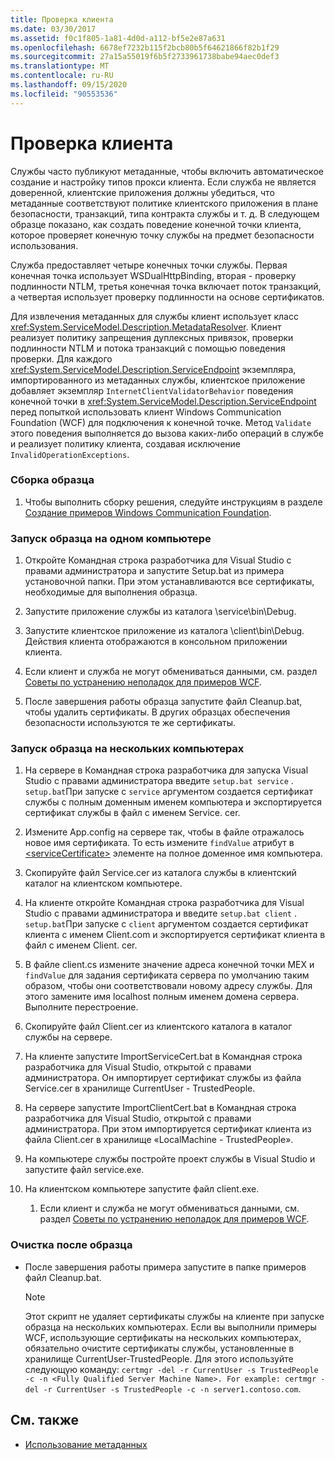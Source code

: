 ```yaml
---
title: Проверка клиента
ms.date: 03/30/2017
ms.assetid: f0c1f805-1a81-4d0d-a112-bf5e2e87a631
ms.openlocfilehash: 6678ef7232b115f2bcb80b5f64621866f82b1f29
ms.sourcegitcommit: 27a15a55019f6b5f2733961738babe94aec0def3
ms.translationtype: MT
ms.contentlocale: ru-RU
ms.lasthandoff: 09/15/2020
ms.locfileid: "90553536"
---
```

# <a name="client-validation"></a>Проверка клиента
Службы часто публикуют метаданные, чтобы включить автоматическое создание и настройку типов прокси клиента. Если служба не является доверенной, клиентские приложения должны убедиться, что метаданные соответствуют политике клиентского приложения в плане безопасности, транзакций, типа контракта службы и т. д. В следующем образце показано, как создать поведение конечной точки клиента, которое проверяет конечную точку службы на предмет безопасности использования.  
  
 Служба предоставляет четыре конечных точки службы. Первая конечная точка использует WSDualHttpBinding, вторая - проверку подлинности NTLM, третья конечная точка включает поток транзакций, а четвертая использует проверку подлинности на основе сертификатов.  
  
 Для извлечения метаданных для службы клиент использует класс <xref:System.ServiceModel.Description.MetadataResolver>. Клиент реализует политику запрещения дуплексных привязок, проверки подлинности NTLM и потока транзакций с помощью поведения проверки. Для каждого <xref:System.ServiceModel.Description.ServiceEndpoint> экземпляра, импортированного из метаданных службы, клиентское приложение добавляет экземпляр `InternetClientValidatorBehavior` поведения конечной точки в <xref:System.ServiceModel.Description.ServiceEndpoint> перед попыткой использовать клиент Windows Communication Foundation (WCF) для подключения к конечной точке. Метод `Validate` этого поведения выполняется до вызова каких-либо операций в службе и реализует политику клиента, создавая исключение `InvalidOperationExceptions`.  
  
### <a name="to-build-the-sample"></a>Сборка образца  
  
1. Чтобы выполнить сборку решения, следуйте инструкциям в разделе [Создание примеров Windows Communication Foundation](building-the-samples.md).  
  
### <a name="to-run-the-sample-on-the-same-computer"></a>Запуск образца на одном компьютере  
  
1. Откройте Командная строка разработчика для Visual Studio с правами администратора и запустите Setup.bat из примера установочной папки. При этом устанавливаются все сертификаты, необходимые для выполнения образца.  
  
2. Запустите приложение службы из каталога \service\bin\Debug.  
  
3. Запустите клиентское приложение из каталога \client\bin\Debug. Действия клиента отображаются в консольном приложении клиента.  
  
4. Если клиент и служба не могут обмениваться данными, см. раздел [Советы по устранению неполадок для примеров WCF](/previous-versions/dotnet/netframework-3.5/ms751511(v=vs.90)).  
  
5. После завершения работы образца запустите файл Cleanup.bat, чтобы удалить сертификаты. В других образцах обеспечения безопасности используются те же сертификаты.  
  
### <a name="to-run-the-sample-across-computers"></a>Запуск образца на нескольких компьютерах  
  
1. На сервере в Командная строка разработчика для запуска Visual Studio с правами администратора введите `setup.bat service` . `setup.bat`При запуске с `service` аргументом создается сертификат службы с полным доменным именем компьютера и экспортируется сертификат службы в файл с именем Service. cer.  
  
2. Измените App.config на сервере так, чтобы в файле отражалось новое имя сертификата. То есть измените `findValue` атрибут в [\<serviceCertificate>](../../configure-apps/file-schema/wcf/servicecertificate-of-clientcredentials-element.md) элементе на полное доменное имя компьютера.  
  
3. Скопируйте файл Service.cer из каталога службы в клиентский каталог на клиентском компьютере.  
  
4. На клиенте откройте Командная строка разработчика для Visual Studio с правами администратора и введите `setup.bat client` . `setup.bat`При запуске с `client` аргументом создается сертификат клиента с именем Client.com и экспортируется сертификат клиента в файл с именем Client. cer.  
  
5. В файле client.cs измените значение адреса конечной точки MEX и `findValue` для задания сертификата сервера по умолчанию таким образом, чтобы они соответствовали новому адресу службы. Для этого замените имя localhost полным именем домена сервера. Выполните перестроение.  
  
6. Скопируйте файл Client.cer из клиентского каталога в каталог службы на сервере.  
  
7. На клиенте запустите ImportServiceCert.bat в Командная строка разработчика для Visual Studio, открытой с правами администратора. Он импортирует сертификат службы из файла Service.cer в хранилище CurrentUser - TrustedPeople.  
  
8. На сервере запустите ImportClientCert.bat в Командная строка разработчика для Visual Studio, открытой с правами администратора. При этом импортируется сертификат клиента из файла Client.cer в хранилище «LocalMachine - TrustedPeople».  
  
9. На компьютере службы постройте проект службы в Visual Studio и запустите файл service.exe.  
  
10. На клиентском компьютере запустите файл client.exe.  
  
    1. Если клиент и служба не могут обмениваться данными, см. раздел [Советы по устранению неполадок для примеров WCF](/previous-versions/dotnet/netframework-3.5/ms751511(v=vs.90)).  
  
### <a name="to-clean-up-after-the-sample"></a>Очистка после образца  
  
- После завершения работы примера запустите в папке примеров файл Cleanup.bat.  
  
    > [!NOTE]
    > Этот скрипт не удаляет сертификаты службы на клиенте при запуске образца на нескольких компьютерах. Если вы выполнили примеры WCF, использующие сертификаты на нескольких компьютерах, обязательно очистите сертификаты службы, установленные в хранилище CurrentUser-TrustedPeople. Для этого используйте следующую команду: `certmgr -del -r CurrentUser -s TrustedPeople -c -n <Fully Qualified Server Machine Name>. For example: certmgr -del -r CurrentUser -s TrustedPeople -c -n server1.contoso.com`.  
  
## <a name="see-also"></a>См. также

- [Использование метаданных](../feature-details/using-metadata.md)
